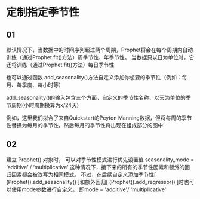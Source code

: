 # 定制指定季节性

## 01
默认情况下，当数据中的时间序列超过两个周期，Prophet将会在每个周期内自动训练（通过Prophet.fit()方法）周季节性、年季节性。
当数据只以日为单位时，它还将训练（通过Prophet.fit()方法）每日季节性

也可以通过函数 add_seasonality()方法自定义添加你想要的季节性（例如：每月、每季度、每小时等）

add_seasonality()的输入包含三个方面，自定义的季节性名称、以天为单位的季节周期(小时周期换算为x/24天)

例如，这里我们拟合了来自Quickstart的Peyton Manning数据，但将每周的季节性替换为每月的季节性。然后每月的季节性将出现在组成部分的图中:

## 02
建立 Prophet() 对象时，
可以对季节性模式进行优先设置值 seasonality_mode = ‘additive’ / ‘multiplicative’
这种情况下，接下来的所有的季节性因素和额外的回归因素都会被改写为相同模式。
不过，在后续自定义添加季节性[ (Prophet().add_seasonality() ]和额外回归[ (Prophet().add_regressor() ]时也可以使用mode参数进行自定义。
即mode = 'additive'/ 'multiplicative'